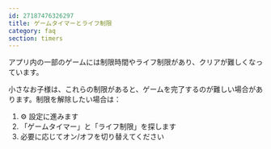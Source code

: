 ```yaml
---
id: 27187476326297
title: ゲームタイマーとライフ制限
category: faq
section: timers
---
```


アプリ内の一部のゲームには制限時間やライフ制限があり、クリアが難しくなっています。

小さなお子様は、これらの制限があると、ゲームを完了するのが難しい場合があります。制限を解除したい場合は：

1. ⚙️ 設定に進みます
2. 「ゲームタイマー」と「ライフ制限」を探します
3. 必要に応じてオン/オフを切り替えてください